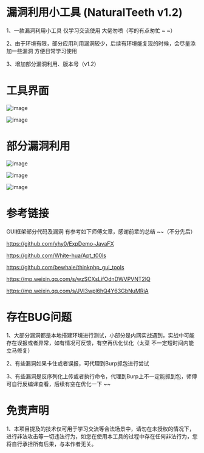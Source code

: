 # 漏洞利用小工具 (NaturalTeeth v1.2) 

1、一款漏洞利用小工具  仅学习交流使用 大佬勿喷（写的有点匆忙 ~ ~）

2、由于环境有限，部分应用利用漏洞较少，后续有环境能复现的时候，会尽量添加一些漏洞  方便日常学习使用

3、增加部分漏洞利用、版本号（v1.2）

# 工具界面

![image](https://github.com/ddwGeGe/NaturalTeeth/assets/44337217/3a6aa054-5bf3-45d8-831c-65b798e7ae0b)

![image](https://github.com/ddwGeGe/NaturalTeeth/assets/44337217/cb534164-896c-451f-a62a-4ee52c1f800e)




# 部分漏洞利用

![image](https://github.com/ddwGeGe/NaturalTeeth/assets/44337217/4e778dd3-5f5d-4fb0-b923-1e727aef6d26)

![image](https://github.com/ddwGeGe/NaturalTeeth/assets/44337217/e9e9ced2-2641-48fe-ac0e-e9221d4e2e03)

![image](https://github.com/ddwGeGe/NaturalTeeth/assets/44337217/69b980e4-990f-4872-9491-7b16a15c8e9f)



# 参考链接

GUI框架部分代码及漏洞 有参考如下师傅文章，感谢前辈的总结 ~~（不分先后）

https://github.com/yhy0/ExpDemo-JavaFX

https://github.com/White-hua/Apt_t00ls

https://github.com/bewhale/thinkphp_gui_tools

https://mp.weixin.qq.com/s/wzSCXsLifOdnDWVPVNT2lQ

https://mp.weixin.qq.com/s/JVI3wpl6hQ4Y63GbNuMRjA

# 存在BUG问题

1、大部分漏洞都是本地搭建环境进行测试，小部分是内网实战遇到，实战中可能存在误报或者异常，如有情况可反馈，有空再优化优化（太菜 不一定短时间内能立马修复）

2、有些漏洞如果卡住或者误报，可代理到Burp抓包进行尝试

3、有些漏洞是反序列化上传或者执行命令，代理到Burp上不一定能抓到包，师傅可自行反编译查看，后续有空在优化一下 ~~

# 免责声明

1、本项目提及的技术仅可用于学习交流等合法场景中，请勿在未授权的情况下，进行非法攻击等一切违法行为，如您在使用本工具的过程中存在任何非法行为，您将自行承担所有后果，与本作者无关。
